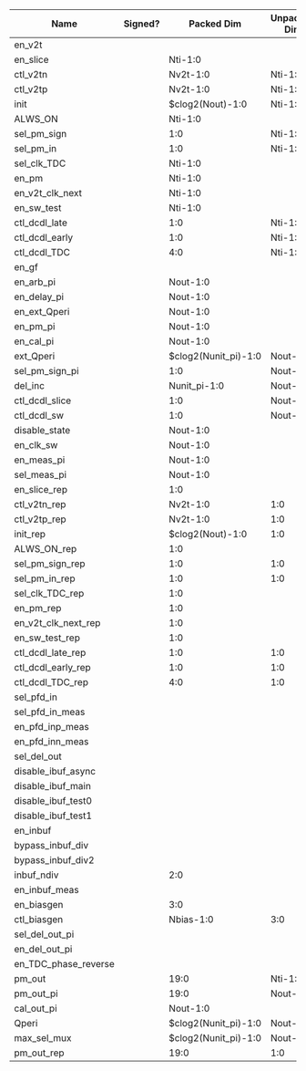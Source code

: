 | Name                       | Signed? | Packed Dim             | Unpacked Dim | Clock Domain | JTAG Dir | Reset Val |
|----------------------------|---------|------------------------|--------------|--------------|----------|-----------|
| en_v2t                     |         |                        |              | Test         | out      |   0       |
| en_slice                   |         | Nti-1:0                |              | Test         | out      |   'hFFFF  |
| ctl_v2tn                   |         | Nv2t-1:0               | Nti-1:0      | Test         | out      |   8       |
| ctl_v2tp                   |         | Nv2t-1:0               | Nti-1:0      | Test         | out      |   8       |
| init                       |         | $clog2(Nout)-1:0       | Nti-1:0      | Test         | out      |   0       |
| ALWS_ON                    |         | Nti-1:0                |              | Test         | out      |   0       |
| sel_pm_sign                |         | 1:0                    | Nti-1:0      | Test         | out      |   0       |
| sel_pm_in                  |         | 1:0                    | Nti-1:0      | Test         | out      |   0       |
| sel_clk_TDC                |         | Nti-1:0                |              | Test         | out      |   0       |
| en_pm                      |         | Nti-1:0                |              | Test         | out      |   0       |
| en_v2t_clk_next            |         | Nti-1:0                |              | Test         | out      |   0       |
| en_sw_test                 |         | Nti-1:0                |              | Test         | out      |   0       |
| ctl_dcdl_late              |         | 1:0                    | Nti-1:0      | Test         | out      |   0       |
| ctl_dcdl_early             |         | 1:0                    | Nti-1:0      | Test         | out      |   0       |
| ctl_dcdl_TDC               |         | 4:0                    | Nti-1:0      | Test         | out      |   0       |
| en_gf                      |         |                        |              | Test         | out      |   0       |
| en_arb_pi                  |         | Nout-1:0               |              | Test         | out      |   'hF     |
| en_delay_pi                |         | Nout-1:0               |              | Test         | out      |   'hF     |
| en_ext_Qperi               |         | Nout-1:0               |              | Test         | out      |   0       |
| en_pm_pi                   |         | Nout-1:0               |              | Test         | out      |   0       |
| en_cal_pi                  |         | Nout-1:0               |              | Test         | out      |   0       |
| ext_Qperi                  |         | $clog2(Nunit_pi)-1:0   | Nout-1:0     | Test         | out      |   17      |
| sel_pm_sign_pi             |         | 1:0                    | Nout-1:0     | Test         | out      |   0       |
| del_inc                    |         | Nunit_pi-1:0           | Nout-1:0     | Test         | out      |   0       |
| ctl_dcdl_slice             |         | 1:0                    | Nout-1:0     | Test         | out      |   0       |
| ctl_dcdl_sw                |         | 1:0                    | Nout-1:0     | Test         | out      |   0       |
| disable_state              |         | Nout-1:0               |              | Test         | out      |   0       |
| en_clk_sw                  |         | Nout-1:0               |              | Test         | out      |   'hF     |
| en_meas_pi                 |         | Nout-1:0               |              | Test         | out      |   0       |
| sel_meas_pi                |         | Nout-1:0               |              | Test         | out      |   0       |
| en_slice_rep               |         | 1:0                    |              | Test         | out      |   0       |
| ctl_v2tn_rep               |         | Nv2t-1:0               | 1:0          | Test         | out      |   6       |
| ctl_v2tp_rep               |         | Nv2t-1:0               | 1:0          | Test         | out      |   6       |
| init_rep                   |         | $clog2(Nout)-1:0       | 1:0          | Test         | out      |   0       |
| ALWS_ON_rep                |         | 1:0                    |              | Test         | out      |   0       |
| sel_pm_sign_rep            |         | 1:0                    | 1:0          | Test         | out      |   0       |
| sel_pm_in_rep              |         | 1:0                    | 1:0          | Test         | out      |   0       |
| sel_clk_TDC_rep            |         | 1:0                    |              | Test         | out      |   0       |
| en_pm_rep                  |         | 1:0                    |              | Test         | out      |   0       |
| en_v2t_clk_next_rep        |         | 1:0                    |              | Test         | out      |   0       |
| en_sw_test_rep             |         | 1:0                    |              | Test         | out      |   0       |
| ctl_dcdl_late_rep          |         | 1:0                    | 1:0          | Test         | out      |   0       |
| ctl_dcdl_early_rep         |         | 1:0                    | 1:0          | Test         | out      |   0       |
| ctl_dcdl_TDC_rep           |         | 4:0                    | 1:0          | Test         | out      |   0       |
| sel_pfd_in                 |         |                        |              | Test         | out      |   0       |
| sel_pfd_in_meas            |         |                        |              | Test         | out      |   0       |
| en_pfd_inp_meas            |         |                        |              | Test         | out      |   0       |
| en_pfd_inn_meas            |         |                        |              | Test         | out      |   0       |
| sel_del_out                |         |                        |              | Test         | out      |   0       |
| disable_ibuf_async         |         |                        |              | Test         | out      |   1       |
| disable_ibuf_main          |         |                        |              | Test         | out      |   0       |
| disable_ibuf_test0         |         |                        |              | Test         | out      |   1       |
| disable_ibuf_test1         |         |                        |              | Test         | out      |   1       |
| en_inbuf                   |         |                        |              | Test         | out      |   1       |
| bypass_inbuf_div           |         |                        |              | Test         | out      |   1       |
| bypass_inbuf_div2          |         |                        |              | Test         | out      |   0       |
| inbuf_ndiv                 |         | 2:0                    |              | Test         | out      |   0       |
| en_inbuf_meas              |         |                        |              | Test         | out      |   0       |
| en_biasgen                 |         | 3:0                    |              | Test         | out      |   1       |
| ctl_biasgen                |         | Nbias-1:0              | 3:0          | Test         | out      |   7       |
| sel_del_out_pi             |         |                        |              | Test         | out      |   0       |
| en_del_out_pi              |         |                        |              | Test         | out      |   0       |
| en_TDC_phase_reverse       |         |                        |              | Test         | out      |   0       |
| pm_out                     |         | 19:0                   | Nti-1:0      | System       | in       |           |
| pm_out_pi                  |         | 19:0                   | Nout-1:0     | System       | in       |           |
| cal_out_pi                 |         | Nout-1:0               |              | System       | in       |           |
| Qperi                      |         | $clog2(Nunit_pi)-1:0   | Nout-1:0     | System       | in       |           |
| max_sel_mux 				 |         | $clog2(Nunit_pi)-1:0   | Nout-1:0     | System       | in       |           |
| pm_out_rep                 |         | 19:0                   | 1:0          | System       | in       |           |
